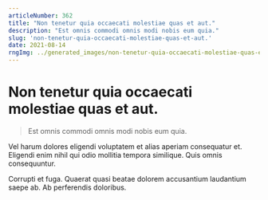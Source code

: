 ```yaml
---
articleNumber: 362
title: "Non tenetur quia occaecati molestiae quas et aut."
description: "Est omnis commodi omnis modi nobis eum quia."
slug: 'non-tenetur-quia-occaecati-molestiae-quas-et-aut.'
date: 2021-08-14
rngImg: ../generated_images/non-tenetur-quia-occaecati-molestiae-quas-et-aut..jpg
---
```


# Non tenetur quia occaecati molestiae quas et aut.

> Est omnis commodi omnis modi nobis eum quia.

Vel harum dolores eligendi voluptatem et alias aperiam consequatur et. Eligendi enim nihil qui odio mollitia tempora similique. Quis omnis consequuntur.
 Corrupti et fuga. Quaerat quasi beatae dolorem accusantium laudantium saepe ab. Ab perferendis doloribus.
